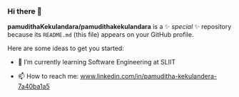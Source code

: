 ### Hi there 👋


**pamudithaKekulandara/pamudithakekulandara** is a ✨ _special_ ✨ repository because its `README.md` (this file) appears on your GitHub profile.

Here are some ideas to get you started:

<!-- - 🔭 I’m currently working on ... -->
- 🌱 I’m currently learning Software Engineering at SLIIT
<!-- - 👯 I’m looking to collaborate on ... -->
<!-- - 🤔 I’m looking for help with ... -->
<!-- - 💬 Ask me about ... -->
- 📫 How to reach me: 
                www.linkedin.com/in/pamuditha-kekulandera-7a40ba1a5
<!-- - 😄 Pronouns: ...
- ⚡ Fun fact: ... -->

